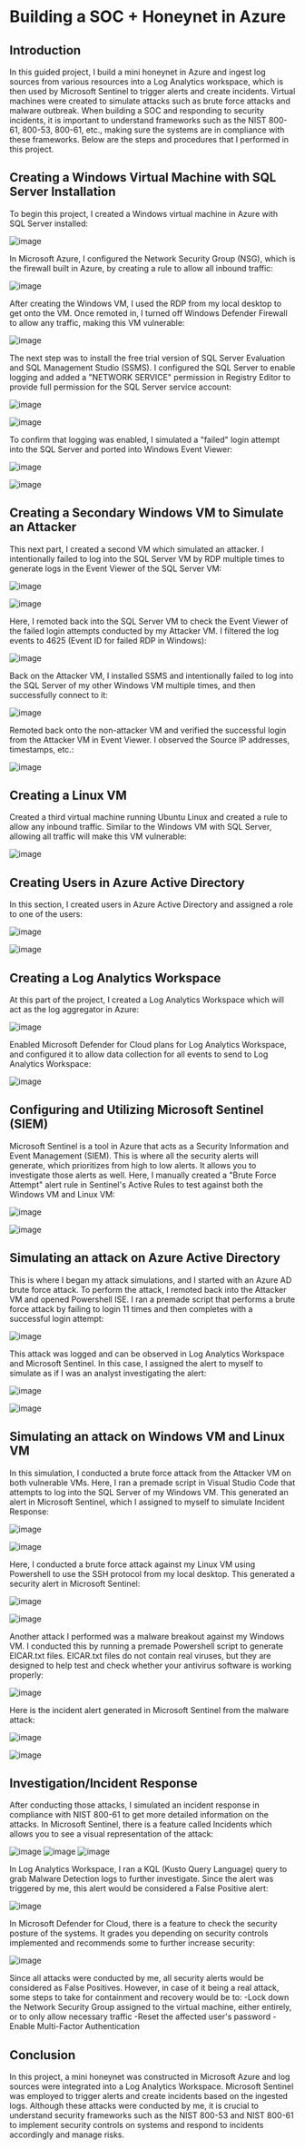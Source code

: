 # Building a SOC + Honeynet in Azure

## Introduction

In this guided project, I build a mini honeynet in Azure and ingest log sources from various resources into a Log Analytics workspace, which is then used by Microsoft Sentinel to trigger alerts and create incidents. Virtual machines were created to simulate attacks such as brute force attacks and malware outbreak. When building a SOC and responding to security incidents, it is important to understand frameworks such as the NIST 800-61, 800-53, 800-61, etc., making sure the systems are in compliance with these frameworks. Below are the steps and procedures that I performed in this project.

## Creating a Windows Virtual Machine with SQL Server Installation

To begin this project, I created a Windows virtual machine in Azure with SQL Server installed:

![image](https://github.com/kevmac233/Azure-SOC/assets/125979597/d461665b-7082-4f4f-94e0-7d8c721ac524)

In Microsoft Azure, I configured the Network Security Group (NSG), which is the firewall built in Azure, by creating a rule to allow all inbound traffic:

![image](https://github.com/kevmac233/Azure-SOC/assets/125979597/3bc5ddf5-1725-4618-a638-b0d70c58fb77)

After creating the Windows VM, I used the RDP from my local desktop to get onto the VM. Once remoted in, I turned off Windows Defender Firewall to allow any traffic, making this VM vulnerable:

![image](https://github.com/kevmac233/Azure-SOC/assets/125979597/7165d995-903c-4518-a827-2ee811b30f5d)

The next step was to install the free trial version of SQL Server Evaluation and SQL Management Studio (SSMS). I configured the SQL Server to enable logging and added a "NETWORK SERVICE" permission in Registry Editor to provide full permission for the SQL Server service account:

![image](https://github.com/kevmac233/Azure-SOC/assets/125979597/a69e66a0-b9ec-4ee8-95ee-55b39ae789db)

![image](https://github.com/kevmac233/Azure-SOC/assets/125979597/3aedc271-6742-4a49-b4f3-9c3e01d86f28)


To confirm that logging was enabled, I simulated a "failed" login attempt into the SQL Server and ported into Windows Event Viewer:

![image](https://github.com/kevmac233/Azure-SOC/assets/125979597/b5ddf696-c1ba-4c36-b980-38d73569382f)

![image](https://github.com/kevmac233/Azure-SOC/assets/125979597/b8d9a6a7-e66b-45b6-8959-7b018782947a)

## Creating a Secondary Windows VM to Simulate an Attacker

This next part, I created a second VM which simulated an attacker. I intentionally failed to log into the SQL Server VM by RDP multiple times to generate logs in the Event Viewer of the SQL Server VM:

![image](https://github.com/kevmac233/Azure-SOC/assets/125979597/db9b9ac9-d1aa-43f4-9c97-4d6899c1402f)

![image](https://github.com/kevmac233/Azure-SOC/assets/125979597/ccd782c5-9d49-49e4-88da-5cc76db7c0c3)

Here, I remoted back into the SQL Server VM to check the Event Viewer of the failed login attempts conducted by my Attacker VM. I filtered the log events to 4625 (Event ID for failed RDP in Windows):

![image](https://github.com/kevmac233/Azure-SOC/assets/125979597/6e1d16af-a2fd-4e0c-b5b6-4e7f40102232)

Back on the Attacker VM, I installed SSMS and intentionally failed to log into the SQL Server of my other Windows VM multiple times, and then successfully connect to it:

![image](https://github.com/kevmac233/Azure-SOC/assets/125979597/909fbb96-09f1-464d-ac09-21d192b3af9e)

Remoted back onto the non-attacker VM and verified the successful login from the Attacker VM in Event Viewer. I observed the Source IP addresses, timestamps, etc.:

![image](https://github.com/kevmac233/Azure-SOC/assets/125979597/ab129f28-6dd1-4a2e-be6b-91f3d5a65f55)

## Creating a Linux VM

Created a third virtual machine running Ubuntu Linux and created a rule to allow any inbound traffic. Similar to the Windows VM with SQL Server, allowing all traffic will make this VM vulnerable:

![image](https://github.com/kevmac233/Azure-SOC/assets/125979597/4dab131e-c371-4e29-b2d1-7a47d1037923)

## Creating Users in Azure Active Directory

In this section, I created users in Azure Active Directory and assigned a role to one of the users:

![image](https://github.com/kevmac233/Azure-SOC/assets/125979597/6b2a4cce-50bd-4c56-b7ca-dd517546f909)

![image](https://github.com/kevmac233/Azure-SOC/assets/125979597/708e1d2f-47d6-4eb9-857e-809482ca1dfe)


## Creating a Log Analytics Workspace

At this part of the project, I created a Log Analytics Workspace which will act as the log aggregator in Azure:

![image](https://github.com/kevmac233/Azure-SOC/assets/125979597/9f993ab6-27de-407d-ba8b-28fcdce37b44)

Enabled Microsoft Defender for Cloud plans for Log Analytics Workspace, and configured it to allow data collection for all events to send to Log Analytics Workspace:

![image](https://github.com/kevmac233/Azure-SOC/assets/125979597/777ddf07-4653-4bed-8b7d-4572660e3237)

## Configuring and Utilizing Microsoft Sentinel (SIEM)

Microsoft Sentinel is a tool in Azure that acts as a Security Information and Event Management (SIEM). This is where all the security alerts will generate, which prioritizes from high to low alerts. It allows you to investigate those alerts as well. Here, I manually created a "Brute Force Attempt" alert rule in Sentinel's Active Rules to test against both the Windows VM and Linux VM:

![image](https://github.com/kevmac233/Azure-SOC/assets/125979597/4e4dcd87-91ba-4c28-a2bf-5796d2798b01)

![image](https://github.com/kevmac233/Azure-SOC/assets/125979597/87247b20-4fe2-4f33-bc52-6ec1552d1235)

## Simulating an attack on Azure Active Directory

This is where I began my attack simulations, and I started with an Azure AD brute force attack. To perform the attack, I remoted back into the Attacker VM and opened Powershell ISE. I ran a premade script that performs a brute force attack by failing to login 11 times and then completes with a successful login attempt:

![image](https://github.com/kevmac233/Azure-SOC/assets/125979597/6fbd01da-16d6-4064-8a36-f3641cef897a)

This attack was logged and can be observed in Log Analytics Workspace and Microsoft Sentinel. In this case, I assigned the alert to myself to simulate as if I was an analyst investigating the alert:

![image](https://github.com/kevmac233/Azure-SOC/assets/125979597/8ad4e1dd-5252-46d1-a0ac-4b99c30855dd)

![image](https://github.com/kevmac233/Azure-SOC/assets/125979597/c8bd3445-29a3-436a-ae8f-a5b1d646a000)

## Simulating an attack on Windows VM and Linux VM

In this simulation, I conducted a brute force attack from the Attacker VM on both vulnerable VMs. Here, I ran a premade script in Visual Studio Code that attempts to log into the SQL Server of my Windows VM. This generated an alert in Microsoft Sentinel, which I assigned to myself to simulate Incident Response:

![image](https://github.com/kevmac233/Azure-SOC/assets/125979597/4e45c0c2-f306-4431-864b-95448c0445e3)

![image](https://github.com/kevmac233/Azure-SOC/assets/125979597/b313ffe1-fc63-44f6-a37d-31c6923c6929)

Here, I conducted a brute force attack against my Linux VM using Powershell to use the SSH protocol from my local desktop. This generated a security alert in Microsoft Sentinel:

![image](https://github.com/kevmac233/Azure-SOC/assets/125979597/3f78c214-94fc-463d-b178-4bd505c27307)

![image](https://github.com/kevmac233/Azure-SOC/assets/125979597/ff5eebe9-1bf4-4e20-a8e2-afdf6e8c211a)

Another attack I performed was a malware breakout against my Windows VM. I conducted this by running a premade Powershell script to generate EICAR.txt files. EICAR.txt files do not contain real viruses, but they are designed to help test and check whether your antivirus software is working properly:

![image](https://github.com/kevmac233/Azure-SOC/assets/125979597/490ee5ef-f4b0-4fef-80ff-e963fb0f5237)

Here is the incident alert generated in Microsoft Sentinel from the malware attack:

![image](https://github.com/kevmac233/Azure-SOC/assets/125979597/4462bb0b-cdd9-4c55-9e4f-461dce70bd6b)

![image](https://github.com/kevmac233/Azure-SOC/assets/125979597/d1e7eced-e49d-408a-8088-14212af68b7e)

## Investigation/Incident Response

After conducting those attacks, I simulated an incident response in compliance with NIST 800-61 to get more detailed information on the attacks. In Microsoft Sentinel, there is a feature called Incidents which allows you to see a visual representation of the attack:

![image](https://github.com/kevmac233/Azure-SOC/assets/125979597/a8022ef4-9c4d-45e3-9d56-748c2cf39c7e)
![image](https://github.com/kevmac233/Azure-SOC/assets/125979597/59a15ee5-027c-4c93-a34c-5894be85747d)
![image](https://github.com/kevmac233/Azure-SOC/assets/125979597/3c6d213a-81fa-457f-b5f1-b5f57ab0a279)

In Log Analytics Workspace, I ran a KQL (Kusto Query Language) query to grab Malware Detection logs to further investigate. Since the alert was triggered by me, this alert would be considered a False Positive alert:

![image](https://github.com/kevmac233/Azure-SOC/assets/125979597/52217753-86c2-479c-a76d-d336b193780b)

In Microsoft Defender for Cloud, there is a feature to check the security posture of the systems. It grades you depending on security controls implemented and recommends some to further increase security:

![image](https://github.com/kevmac233/Azure-SOC/assets/125979597/08df282d-4383-4240-9771-b765d9d4941c)

Since all attacks were conducted by me, all security alerts would be considered as False Positives. However, in case of it being a real attack, some steps to take for containment and recovery would be to:
  -Lock down the Network Security Group assigned to the virtual machine, either entirely, or to only allow necessary traffic
  -Reset the affected user's password
  -Enable Multi-Factor Authentication
  
## Conclusion

In this project, a mini honeynet was constructed in Microsoft Azure and log sources were integrated into a Log Analytics Workspace. Microsoft Sentinel was employed to trigger alerts and create incidents based on the ingested logs. Although these attacks were conducted by me, it is crucial to understand security frameworks such as the NIST 800-53 and NIST 800-61 to implement security controls on systems and respond to incidents accordingly and manage risks.
